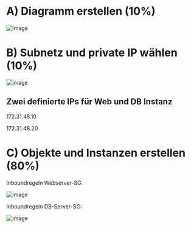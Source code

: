 # A) Diagramm erstellen (10%)
![image](https://github.com/user-attachments/assets/d0249058-7b5c-41c2-b182-159a43716f8a)

# B) Subnetz und private IP wählen (10%)
![image](https://github.com/user-attachments/assets/8f6712f5-5852-47ad-a442-bfd0c6a872e5)

## Zwei definierte IPs für Web und DB Instanz

172.31.48.10

172.31.48.20

# C) Objekte und Instanzen erstellen (80%)

Inboundregeln Webserver-SG:

![image](https://github.com/user-attachments/assets/f5236021-7055-456e-8df6-3b3d13488a6b)

Inboundregeln DB-Server-SG:

![image](https://github.com/user-attachments/assets/c3995661-43d7-4ce1-8846-99fcfcc0bbe6)
